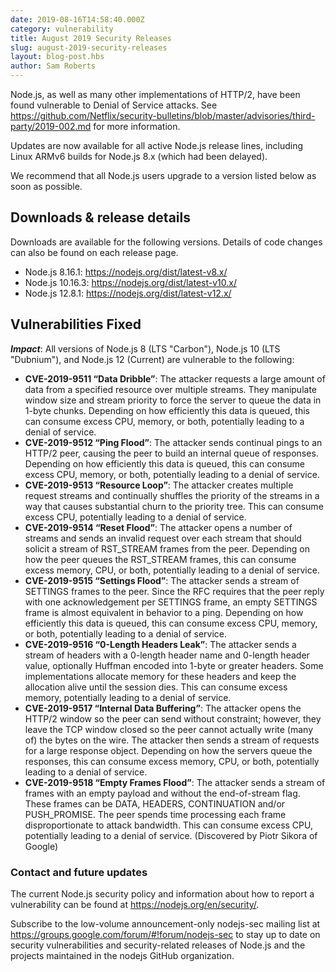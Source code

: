 ```yaml
---
date: 2019-08-16T14:58:40.000Z
category: vulnerability
title: August 2019 Security Releases
slug: august-2019-security-releases
layout: blog-post.hbs
author: Sam Roberts
---
```


Node.js, as well as many other implementations of HTTP/2, have been found
vulnerable to Denial of Service attacks. See
https://github.com/Netflix/security-bulletins/blob/master/advisories/third-party/2019-002.md
for more information.

Updates are now available for all active Node.js release lines, including Linux
ARMv6 builds for Node.js 8.x (which had been delayed).

We recommend that all Node.js users upgrade to a version listed below as soon
as possible.

## Downloads & release details

Downloads are available for the following versions. Details of code changes can
also be found on each release page.

* Node.js 8.16.1: https://nodejs.org/dist/latest-v8.x/
* Node.js 10.16.3: https://nodejs.org/dist/latest-v10.x/
* Node.js 12.8.1: https://nodejs.org/dist/latest-v12.x/

## Vulnerabilities Fixed

***Impact***: All versions of Node.js 8 (LTS "Carbon"), Node.js 10 (LTS "Dubnium"), and Node.js 12 (Current) are vulnerable to the following:

* **CVE-2019-9511 “Data Dribble”**: The attacker requests a large amount of
  data from a specified resource over multiple streams. They manipulate window
  size and stream priority to force the server to queue the data in 1-byte
  chunks. Depending on how efficiently this data is queued, this can consume
  excess CPU, memory, or both, potentially leading to a denial of service.
* **CVE-2019-9512 “Ping Flood”**: The attacker sends continual pings to an
  HTTP/2 peer, causing the peer to build an internal queue of responses.
  Depending on how efficiently this data is queued, this can consume excess
  CPU, memory, or both, potentially leading to a denial of service.
* **CVE-2019-9513 “Resource Loop”**: The attacker creates multiple request
  streams and continually shuffles the priority of the streams in a way that
  causes substantial churn to the priority tree. This can consume excess CPU,
  potentially leading to a denial of service.
* **CVE-2019-9514 “Reset Flood”**: The attacker opens a number of streams and
  sends an invalid request over each stream that should solicit a stream of
  RST\_STREAM frames from the peer. Depending on how the peer queues the
  RST\_STREAM frames, this can consume excess memory, CPU, or both, potentially
  leading to a denial of service.
* **CVE-2019-9515 “Settings Flood”**: The attacker sends a stream of SETTINGS
  frames to the peer. Since the RFC requires that the peer reply with one
  acknowledgement per SETTINGS frame, an empty SETTINGS frame is almost
  equivalent in behavior to a ping. Depending on how efficiently this data is
  queued, this can consume excess CPU, memory, or both, potentially leading to
  a denial of service.
* **CVE-2019-9516 “0-Length Headers Leak”**: The attacker sends a stream of
  headers with a 0-length header name and 0-length header value, optionally
  Huffman encoded into 1-byte or greater headers. Some implementations allocate
  memory for these headers and keep the allocation alive until the session
  dies. This can consume excess memory, potentially leading to a denial of
  service.
* **CVE-2019-9517 “Internal Data Buffering”**: The attacker opens the HTTP/2
  window so the peer can send without constraint; however, they leave the TCP
  window closed so the peer cannot actually write (many of) the bytes on the
  wire. The attacker then sends a stream of requests for a large response
  object. Depending on how the servers queue the responses, this can consume
  excess memory, CPU, or both, potentially leading to a denial of service.
* **CVE-2019-9518 “Empty Frames Flood”**: The attacker sends a stream of frames
  with an empty payload and without the end-of-stream flag. These frames can be
  DATA, HEADERS, CONTINUATION and/or PUSH\_PROMISE. The peer spends time
  processing each frame disproportionate to attack bandwidth. This can consume
  excess CPU, potentially leading to a denial of service. (Discovered by Piotr
  Sikora of Google)

### Contact and future updates

The current Node.js security policy and information about how to report a
vulnerability can be found at https://nodejs.org/en/security/.

Subscribe to the low-volume announcement-only nodejs-sec mailing list at
https://groups.google.com/forum/#!forum/nodejs-sec to stay up to date on
security vulnerabilities and security-related releases of Node.js and the
projects maintained in the nodejs GitHub organization.
